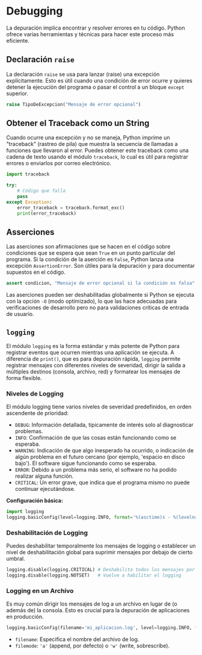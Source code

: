 # Debugging

La depuración implica encontrar y resolver errores en tu código. Python ofrece varias herramientas y técnicas para hacer este proceso más eficiente.

## Declaración `raise`

La declaración `raise` se usa para lanzar (raise) una excepción explícitamente. Esto es útil cuando una condición de error ocurre y quieres detener la ejecución del programa o pasar el control a un bloque `except` superior.

```python
raise TipoDeExcepcion("Mensaje de error opcional")
```

## Obtener el Traceback como un String

Cuando ocurre una excepción y no se maneja, Python imprime un "traceback" (rastreo de pila) que muestra la secuencia de llamadas a funciones que llevaron al error. Puedes obtener este traceback como una cadena de texto usando el módulo `traceback`, lo cual es útil para registrar errores o enviarlos por correo electrónico.

```python
import traceback

try:
    # Código que falla
    pass
except Exception:
    error_traceback = traceback.format_exc()
    print(error_traceback)
```

## Asserciones

Las aserciones son afirmaciones que se hacen en el código sobre condiciones que se espera que sean `True` en un punto particular del programa. Si la condición de la aserción es `False`, Python lanza una excepción `AssertionError`. Son útiles para la depuración y para documentar supuestos en el código.

```python
assert condicion, "Mensaje de error opcional si la condición es falsa"
```

Las aserciones pueden ser deshabilitadas globalmente si Python se ejecuta con la opción `-O` (modo optimizado), lo que las hace adecuadas para verificaciones de desarrollo pero no para validaciones críticas de entrada de usuario.

## `logging`

El módulo `logging` es la forma estándar y más potente de Python para registrar eventos que ocurren mientras una aplicación se ejecuta. A diferencia de `print()`, que es para depuración rápida, `logging` permite registrar mensajes con diferentes niveles de severidad, dirigir la salida a múltiples destinos (consola, archivo, red) y formatear los mensajes de forma flexible.

### Niveles de Logging

El módulo logging tiene varios niveles de severidad predefinidos, en orden ascendente de prioridad:

- `DEBUG`: Información detallada, típicamente de interés solo al diagnosticar problemas.
- `INFO`: Confirmación de que las cosas están funcionando como se esperaba.
- `WARNING`: Indicación de que algo inesperado ha ocurrido, o indicación de algún problema en el futuro cercano (por ejemplo, 'espacio en disco bajo'). El software sigue funcionando como se esperaba.
- `ERROR`: Debido a un problema más serio, el software no ha podido realizar alguna función.
- `CRITICAL`: Un error grave, que indica que el programa mismo no puede continuar ejecutándose.

**Configuración básica:**

```python
import logging
logging.basicConfig(level=logging.INFO, format='%(asctime)s - %(levelname)s - %(message)s')
```

### Deshabilitación de Logging

Puedes deshabilitar temporalmente los mensajes de logging o establecer un nivel de deshabilitación global para suprimir mensajes por debajo de cierto umbral.

```python
logging.disable(logging.CRITICAL) # Deshabilita todos los mensajes por debajo de CRITICAL
logging.disable(logging.NOTSET)   # Vuelve a habilitar el logging
```

### Logging en un Archivo

Es muy común dirigir los mensajes de log a un archivo en lugar de (o además de) la consola. Esto es crucial para la depuración de aplicaciones en producción.

```python
logging.basicConfig(filename='mi_aplicacion.log', level=logging.INFO, format='%(asctime)s - %(levelname)s - %(message)s')
```

- `filename`: Especifica el nombre del archivo de log.
- `filemode`: `'a'` (append, por defecto) o `'w'` (write, sobrescribe).
